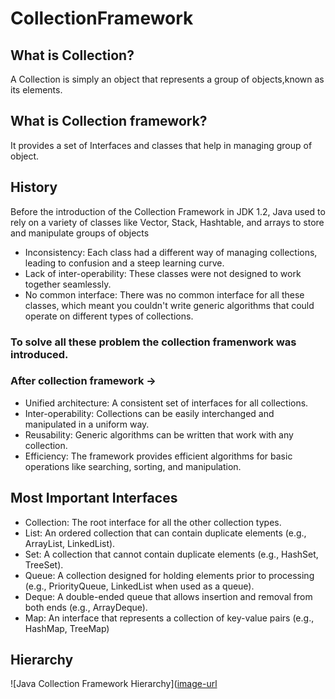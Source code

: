 # CollectionFramework


## What is Collection?
A Collection is simply an object that represents a group of objects,known as its elements.

## What is Collection framework?
It provides a set of Interfaces and classes that help in managing group of object.

## History
Before the introduction of the Collection Framework in JDK 1.2, Java used to rely on a variety of classes like Vector, Stack, Hashtable, and arrays to store and manipulate groups of objects
* Inconsistency: Each class had a different way of managing collections, leading to confusion and a steep learning curve.
* Lack of inter-operability: These classes were not designed to work together seamlessly.
* No common interface: There was no common interface for all these classes, which meant you couldn't write generic algorithms that could operate on different types of collections.

### To solve all these problem the collection framenwork was introduced.

### After collection framework ->
* Unified architecture: A consistent set of interfaces for all collections.
* Inter-operability: Collections can be easily interchanged and manipulated in a uniform way.
* Reusability: Generic algorithms can be written that work with any collection.
* Efficiency: The framework provides efficient algorithms for basic operations like searching, sorting, and manipulation.

## Most Important Interfaces
* Collection: The root interface for all the other collection types.
* List: An ordered collection that can contain duplicate elements (e.g., ArrayList, LinkedList).
* Set: A collection that cannot contain duplicate elements (e.g., HashSet, TreeSet).
* Queue: A collection designed for holding elements prior to processing (e.g., PriorityQueue, LinkedList when used as a queue).
* Deque: A double-ended queue that allows insertion and removal from both ends (e.g., ArrayDeque).
* Map: An interface that represents a collection of key-value pairs (e.g., HashMap, TreeMap)

## Hierarchy
![Java Collection Framework Hierarchy]([image-url](https://github.com/ImAnonymous-12151/CollectionFramework/blob/main/Screenshot%20from%202025-02-05%2017-41-17.png?raw=true)


